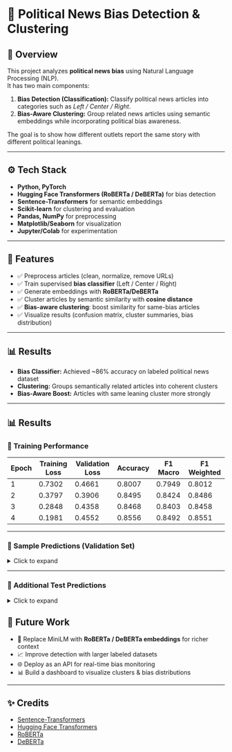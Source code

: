 # 📰 Political News Bias Detection & Clustering

## 📌 Overview
This project analyzes **political news bias** using Natural Language Processing (NLP).  
It has two main components:  

1. **Bias Detection (Classification):** Classify political news articles into categories such as *Left / Center / Right*.  
2. **Bias-Aware Clustering:** Group related news articles using semantic embeddings while incorporating political bias awareness.  

The goal is to show how different outlets report the same story with different political leanings.

---

## ⚙️ Tech Stack
- **Python, PyTorch**
- **Hugging Face Transformers (RoBERTa / DeBERTa)** for bias detection  
- **Sentence-Transformers** for semantic embeddings  
- **Scikit-learn** for clustering and evaluation  
- **Pandas, NumPy** for preprocessing  
- **Matplotlib/Seaborn** for visualization  
- **Jupyter/Colab** for experimentation  

---

## 🚀 Features
- ✅ Preprocess articles (clean, normalize, remove URLs)  
- ✅ Train supervised **bias classifier** (Left / Center / Right)  
- ✅ Generate embeddings with **RoBERTa/DeBERTa**  
- ✅ Cluster articles by semantic similarity with **cosine distance**  
- ✅ **Bias-aware clustering**: boost similarity for same-bias articles  
- ✅ Visualize results (confusion matrix, cluster summaries, bias distribution)  

---
## 📊 Results
- **Bias Classifier:** Achieved ~86% accuracy on labeled political news dataset  
- **Clustering:** Groups semantically related articles into coherent clusters  
- **Bias-Aware Boost:** Articles with same leaning cluster more strongly  


---
## 📊 Results

### 🔹 Training Performance
| Epoch | Training Loss | Validation Loss | Accuracy | F1 Macro | F1 Weighted |
|-------|---------------|-----------------|----------|----------|-------------|
| 1     | 0.7302        | 0.4661          | 0.8007   | 0.7949   | 0.8012      |
| 2     | 0.3797        | 0.3906          | 0.8495   | 0.8424   | 0.8486      |
| 3     | 0.2848        | 0.4358          | 0.8468   | 0.8403   | 0.8458      |
| 4     | 0.1981        | 0.4552          | 0.8556   | 0.8492   | 0.8551      |

---

### 🔹 Sample Predictions (Validation Set)
<details>
<summary>Click to expand</summary>

**Sample #1**  
📜 *Text (truncated)*: *Roger Ailes … Fox News into a media juggernaut …*  
✅ Predicted: **Left**  
🎯 Actual: **Left**

---

**Sample #2**  
📜 *Text (truncated)*: *Mike Huckabee called Friday's shootings …*  
✅ Predicted: **Left**  
🎯 Actual: **Left**

---

**Sample #3**  
📜 *Text (truncated)*: *Job growth slowed dramatically in March …*  
✅ Predicted: **Left**  
🎯 Actual: **Left**

---

**Sample #4**  
📜 *Text (truncated)*: *President Biden called a new Texas voting overhaul …*  
✅ Predicted: **Right**  
🎯 Actual: **Right**

---

**Sample #5**  
📜 *Text (truncated)*: *U.S. District Judge ruled the Deferred Action …*  
✅ Predicted: **Center**  
🎯 Actual: **Center**

---
</details>

---

### 🔹 Additional Test Predictions
<details>
<summary>Click to expand</summary>

**Article #1**  
📜 *Text*: *The government's crackdown on climate activists …*  
🔍 Predicted Bias: **Left**

---

**Article #2**  
📜 *Text*: *With income inequality at historic highs …*  
🔍 Predicted Bias: **Right**

---

**Article #3**  
📜 *Text*: *The Senate has passed a bipartisan infrastructure bill …*  
🔍 Predicted Bias: **Right**

---

**Article #4**  
📜 *Text*: *Experts are urging caution on foreign policy moves …*  
🔍 Predicted Bias: **Left**

---

**Article #5**  
📜 *Text*: *A new wave of conservative leaders … stronger border security …*  
🔍 Predicted Bias: **Right**

---
</details>

## 📌 Future Work
- 🔄 Replace MiniLM with **RoBERTa / DeBERTa embeddings** for richer context  
- 📈 Improve detection with larger labeled datasets  
- 🌐 Deploy as an API for real-time bias monitoring  
- 📊 Build a dashboard to visualize clusters & bias distributions  

---

## ✨ Credits
- [Sentence-Transformers](https://www.sbert.net/)  
- [Hugging Face Transformers](https://huggingface.co/transformers/)  
- [RoBERTa](https://huggingface.co/roberta-base)  
- [DeBERTa](https://huggingface.co/microsoft/deberta-v3-base)  

